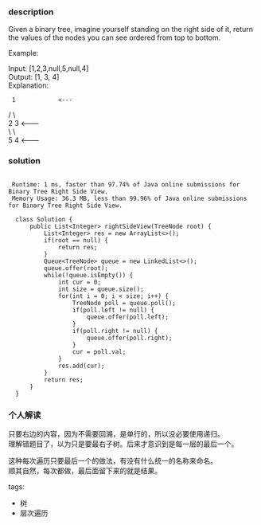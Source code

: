### description    
  Given a binary tree, imagine yourself standing on the right side of it, return the values of the nodes you can see ordered from top to bottom.  
    
  Example:  
    
  Input: [1,2,3,null,5,null,4]  
  Output: [1, 3, 4]  
  Explanation:  
    
     1            <---  
   /   \  
  2     3         <---  
   \     \  
    5     4       <---  
### solution    
```    
   
 Runtime: 1 ms, faster than 97.74% of Java online submissions for Binary Tree Right Side View.  
 Memory Usage: 36.3 MB, less than 99.96% of Java online submissions for Binary Tree Right Side View.  
   
  class Solution {  
      public List<Integer> rightSideView(TreeNode root) {  
          List<Integer> res = new ArrayList<>();  
          if(root == null) {  
              return res;  
          }  
          Queue<TreeNode> queue = new LinkedList<>();  
          queue.offer(root);  
          while(!queue.isEmpty()) {  
              int cur = 0;  
              int size = queue.size();  
              for(int i = 0; i < size; i++) {  
                  TreeNode poll = queue.poll();  
                  if(poll.left != null) {  
                      queue.offer(poll.left);  
                  }  
                  if(poll.right != null) {  
                      queue.offer(poll.right);  
                  }  
                  cur = poll.val;  
              }  
              res.add(cur);  
          }  
          return res;  
      }  
  }  
```    
    
### 个人解读    
  只要右边的内容，因为不需要回溯，是单行的，所以没必要使用递归。  
  理解错题目了，以为只是要最右子树。后来才意识到是每一层的最后一个。  
    
  这种每次遍历只要最后一个的做法，有没有什么统一的名称来命名。  
  顺其自然，每次都做，最后面留下来的就是结果。  
    
tags:    
  -  树  
  -  层次遍历  
